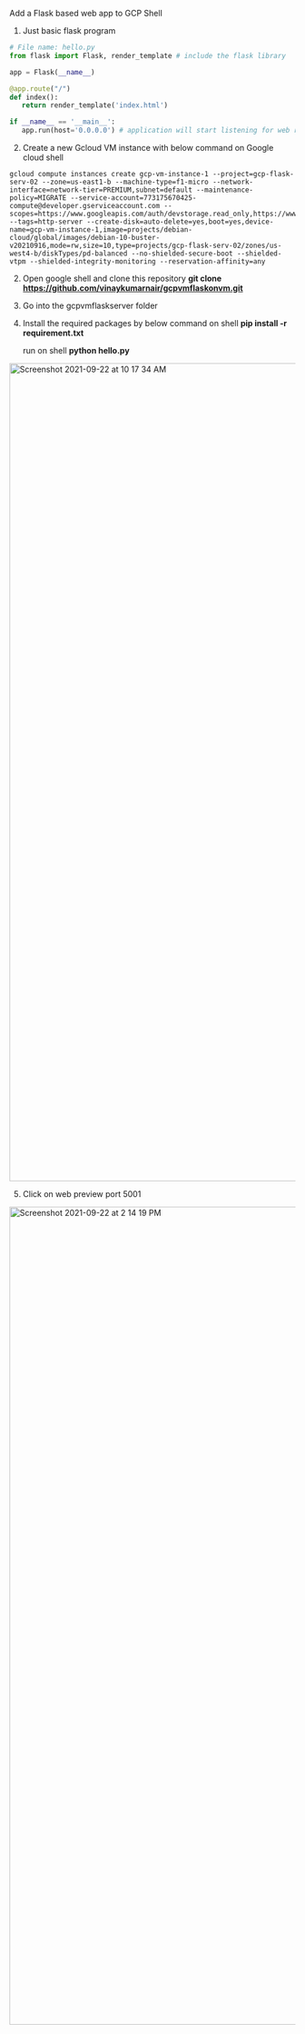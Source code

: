Add a Flask based web app to GCP Shell

1) Just basic flask program

```python
# File name: hello.py 
from flask import Flask, render_template # include the flask library 

app = Flask(__name__) 

@app.route("/") 
def index(): 
   return render_template('index.html')

if __name__ == '__main__': 
   app.run(host='0.0.0.0') # application will start listening for web request on port 5000
```

2) Create a new Gcloud VM instance with below command on Google cloud shell

```shell
gcloud compute instances create gcp-vm-instance-1 --project=gcp-flask-serv-02 --zone=us-east1-b --machine-type=f1-micro --network-interface=network-tier=PREMIUM,subnet=default --maintenance-policy=MIGRATE --service-account=773175670425-compute@developer.gserviceaccount.com --scopes=https://www.googleapis.com/auth/devstorage.read_only,https://www.googleapis.com/auth/logging.write,https://www.googleapis.com/auth/monitoring.write,https://www.googleapis.com/auth/servicecontrol,https://www.googleapis.com/auth/service.management.readonly,https://www.googleapis.com/auth/trace.append --tags=http-server --create-disk=auto-delete=yes,boot=yes,device-name=gcp-vm-instance-1,image=projects/debian-cloud/global/images/debian-10-buster-v20210916,mode=rw,size=10,type=projects/gcp-flask-serv-02/zones/us-west4-b/diskTypes/pd-balanced --no-shielded-secure-boot --shielded-vtpm --shielded-integrity-monitoring --reservation-affinity=any
```

2) Open google shell and clone this repository
**git clone https://github.com/vinaykumarnair/gcpvmflaskonvm.git**




3) Go into the gcpvmflaskserver folder



4) Install the required packages by below command on shell
   **pip install -r requirement.txt**
   
   run on shell 
   **python hello.py**
   
<img width="1440" alt="Screenshot 2021-09-22 at 10 17 34 AM" src="https://user-images.githubusercontent.com/21003585/134285693-81e87ba5-aa52-427d-a0d0-ec85cbb735dd.png">

5) Click on web preview port 5001
<img width="1440" alt="Screenshot 2021-09-22 at 2 14 19 PM" src="https://user-images.githubusercontent.com/21003585/134312257-e7c5b3a4-39fe-4ec8-9007-b4893f72f2b5.png">


